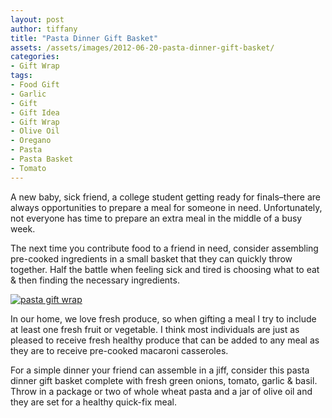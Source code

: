 ```yaml
---
layout: post
author: tiffany
title: "Pasta Dinner Gift Basket"
assets: /assets/images/2012-06-20-pasta-dinner-gift-basket/
categories: 
- Gift Wrap
tags: 
- Food Gift
- Garlic
- Gift
- Gift Idea
- Gift Wrap
- Olive Oil
- Oregano
- Pasta
- Pasta Basket
- Tomato
---
```


A new baby, sick friend, a college student getting ready for finals–there are always opportunities to prepare a meal for someone in need. Unfortunately, not everyone has time to prepare an extra meal in the middle of a busy week.

The next time you contribute food to a friend in need, consider assembling pre-cooked ingredients in a small basket that they can quickly throw together. Half the battle when feeling sick and tired is choosing what to eat & then finding the necessary ingredients.

[![pasta gift wrap](jekyll_uploads/2012/06/pastagiftwrap-575x382.jpg "pastagiftwrap")](http://www.sweetpeonies.com/2012/06/pasta-dinner-gift-basket/pastagiftwrap/)

In our home, we love fresh produce, so when gifting a meal I try to include at least one fresh fruit or vegetable. I think most individuals are just as pleased to receive fresh healthy produce that can be added to any meal as they are to receive pre-cooked macaroni casseroles.

For a simple dinner your friend can assemble in a jiff, consider this pasta dinner gift basket complete with fresh green onions, tomato, garlic & basil. Throw in a package or two of whole wheat pasta and a jar of olive oil and they are set for a healthy quick-fix meal.